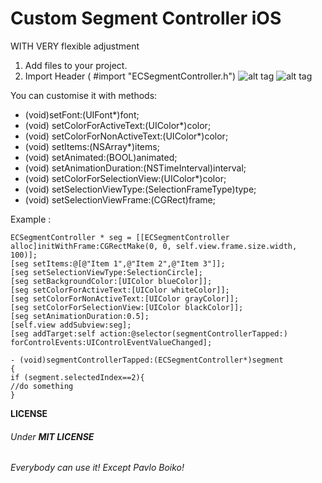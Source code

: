 # Custom Segment Controller iOS 
WITH VERY flexible adjustment


1. Add files to your project. 
2. Import Header   ( #import "ECSegmentController.h")
![alt tag](https://media.giphy.com/media/l0MYS9YDMhI8E12Ba/giphy.gif)
![alt tag](https://media.giphy.com/media/26ufcN8cxBHQ2BkJi/giphy.gif)

You can customise it with methods:

- (void)setFont:(UIFont*)font;
- (void) setColorForActiveText:(UIColor*)color;
- (void) setColorForNonActiveText:(UIColor*)color;
- (void) setItems:(NSArray*)items;
- (void) setAnimated:(BOOL)animated;
- (void) setAnimationDuration:(NSTimeInterval)interval;
- (void) setColorForSelectionView:(UIColor*)color;
- (void) setSelectionViewType:(SelectionFrameType)type;
- (void) setSelectionViewFrame:(CGRect)frame;

Example : 

	ECSegmentController * seg = [[ECSegmentController alloc]initWithFrame:CGRectMake(0, 0, self.view.frame.size.width, 100)];
	[seg setItems:@[@"Item 1",@"Item 2",@"Item 3"]];
	[seg setSelectionViewType:SelectionCircle];
	[seg setBackgroundColor:[UIColor blueColor]];
	[seg setColorForActiveText:[UIColor whiteColor]];
	[seg setColorForNonActiveText:[UIColor grayColor]];
	[seg setColorForSelectionView:[UIColor blackColor]];
	[seg setAnimationDuration:0.5];
	[self.view addSubview:seg];
	[seg addTarget:self action:@selector(segmentControllerTapped:) forControlEvents:UIControlEventValueChanged];
```
- (void)segmentControllerTapped:(ECSegmentController*)segment
{
if (segment.selectedIndex==2){
//do something
}
```


__LICENSE__
###### Under __MIT LICENSE__ 
######  Everybody can use it! Except Pavlo Boiko!

